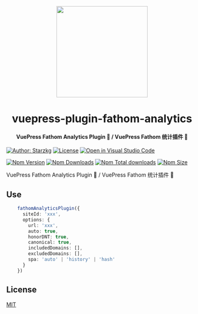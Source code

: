 <!-- markdownlint-disable -->
<p align="center">
  <img width="240" src="https://vuepress-star.shentuzhigang.cn/images/hero.png" style="text-align: center;"/>
</p>
<h1 align="center">vuepress-plugin-fathom-analytics</h1>
<h4 align="center">VuePress Fathom Analytics Plugin 📄 / VuePress Fathom 统计插件 📄</h4>

[![Author: Starzkg](https://img.shields.io/badge/Author-Starzkg-blue.svg?style=for-the-badge)](https://shentuzhigang.cn)
[![License](https://img.shields.io/npm/l/@starzkg/vuepress-plugin-fathom-analytics.svg?style=for-the-badge)](https://github.com/vuepress-star/vuepress-plugin-analytics/blob/main/LICENSE)
[![Open in Visual Studio Code](https://img.shields.io/badge/-open%20in%20vscode-blue?style=for-the-badge&logo=visualstudiocode)](https://open.vscode.dev/vuepress-star/vuepress-plugin-analytics)

<!-- markdownlint-restore -->

[![Npm Version](https://img.shields.io/npm/v/@starzkg/vuepress-plugin-fathom-analytics.svg?style=flat-square&logo=npm)](https://www.npmjs.com/package/@starzkg/vuepress-plugin-fathom-analytics)
[![Npm Downloads](https://img.shields.io/npm/dm/@starzkg/vuepress-plugin-fathom-analytics.svg?style=flat-square&logo=npm)](https://www.npmjs.com/package/@starzkg/vuepress-plugin-fathom-analytics)
[![Npm Total downloads](https://img.shields.io/npm/dt/@starzkg/vuepress-plugin-fathom-analytics?style=flat-square&logo=npm)](https://www.npmjs.com/package/@starzkg/vuepress-plugin-fathom-analytics)
[![Npm Size](https://img.shields.io/bundlephobia/min/@starzkg/vuepress-plugin-fathom-analytics?style=flat-square&logo=npm)](https://www.npmjs.com/package/@starzkg/vuepress-plugin-fathom-analytics)

VuePress Fathom Analytics Plugin 📄 / VuePress Fathom 统计插件 📄

## Use
```typescript
    fathomAnalyticsPlugin({
      siteId: 'xxx',
      options: {
        url: 'xxx',
        auto: true,
        honorDNT: true,
        canonical: true,
        includedDomains: [],
        excludedDomains: [],
        spa: 'auto' | 'history' | 'hash'
      }
    })
```

## License

[MIT](https://github.com/vuepress-star/vuepress-plugin-analytics/blob/main/packages/@starzkg/vuepress-plugin-fathom-analytics/LICENSE)
